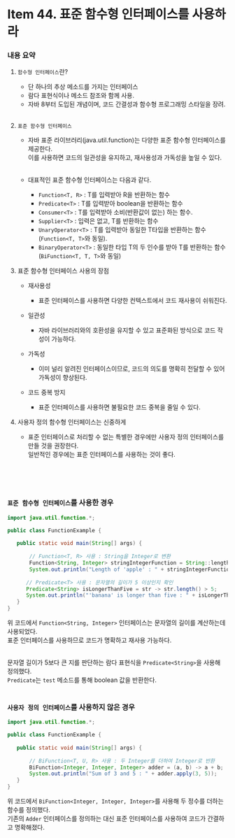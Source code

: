# Item 44. 표준 함수형 인터페이스를 사용하라

### 내용 요약 <br>
1. `함수형 인터페이스`란?
    - 단 하나의 추상 메소드를 가지는 인터페이스 
    - 람다 표현식이나 메소드 참조와 함께 사용.
    - 자바 8부터 도입된 개념이며, 코드 간결성과 함수형 프로그래밍 스타일을 장려. <br><br>

2. `표준 함수형 인터페이스`
   - 자바 표준 라이브러리(java.util.function)는 다양한 표준 함수형 인터페이스를 제공한다. <br>
     이를 사용하면 코드의 일관성을 유지하고, 재사용성과 가독성을 높일 수 있다. <br><br>
   
   - 대표적인 표준 함수형 인터페이스는 다음과 같다. 
      - `Function<T, R>` : T를 입력받아 R을 반환하는 함수
      - `Predicate<T>` : T를 입력받아 boolean을 반환하는 함수
      - `Consumer<T>` : T를 입력받아 소비(반환값이 없는) 하는 함수.
      - `Supplier<T>` : 입력은 없고, T를 반환하는 함수
      - `UnaryOperator<T>` : T를 입력받아 동일한 T타입을 반환하는 함수 (`Function<T, T>`와 동일).
      - `BinaryOperator<T>` : 동일한 타입 T의 두 인수를 받아 T를 반환하는 함수
        (`BiFunction<T, T, T>`와 동일)


3. 표준 함수형 인터페이스 사용의 장점
   - 재사용성 
     - 표준 인터페이스를 사용하면 다양한 컨텍스트에서 코드 재사용이 쉬워진다.
     
   - 일관성
     - 자바 라이브러리와의 호환성을 유지할 수 있고 표준화된 방식으로 코드 작성이 가능하다.
   
   - 가독성
     - 이미 널리 알려진 인터페이스이므로, 코드의 의도를 명확히 전달할 수 있어 가독성이 향상된다.
   
   - 코드 중복 방지
     - 표준 인터페이스를 사용하면 불필요한 코드 중복을 줄일 수 있다.
   

4. 사용자 정의 함수형 인터페이스는 신중하게
   - 표준 인터페이스로 처리할 수 없는 특별한 경우에만 사용자 정의 인터페이스를 만들 것을 권장한다. <br>
     일반적인 경우에는 표준 인터페이스를 사용하는 것이 좋다. <br><br>


<br><br>

### `표준 함수형 인터페이스`를 사용한 경우
```java
import java.util.function.*;

public class FunctionExample {
    
   public static void main(String[] args) {
       
       // Function<T, R> 사용 : String을 Integer로 변환
       Function<String, Integer> stringIntegerFunction = String::length;
       System.out.println("Length of 'apple' : " + stringIntegerFunction.apply("apple"));
       
      // Predicate<T> 사용 : 문자열의 길이가 5 이상인지 확인
      Predicate<String> isLongerThanFive = str -> str.length() > 5;
      System.out.println("'banana' is longer than five : " + isLongerThanFive.test("banana"));
   }
}
```
위 코드에서 `Function<String, Integer>` 인터페이스는 문자열의 길이를 계산하는데 사용되었다. <br>
표준 인터페이스를 사용하므로 코드가 명확하고 재사용 가능하다. <br><br>

문자열 길이가 5보다 큰 지를 판단하는 람다 표현식을 `Predicate<String>`을 사용해 정의했다. <br>
`Predicate`는 `test` 메소드를 통해 boolean 값을 반환한다. <br><br>


### `사용자 정의 인터페이스`를 사용하지 않은 경우
```java
import java.util.function.*;

public class FunctionExample {
    
   public static void main(String[] args) {
       
       // BiFunction<T, U, R> 사용 : 두 Integer를 더하여 Integer로 반환
       BiFunction<Integer, Integer, Integer> adder = (a, b) -> a + b;
       System.out.println("Sum of 3 and 5 : " + adder.apply(3, 5));
   }
}
```
위 코드에서 `BiFunction<Integer, Integer, Integer>`를 사용해 두 정수를 더하는 함수를 정의했다. <br>
기존의 `Adder` 인터페이스를 정의하는 대신 표준 인터페이스를 사용하여 코드가 간결하고 명확해졌다. <br><br>

<br><br>

